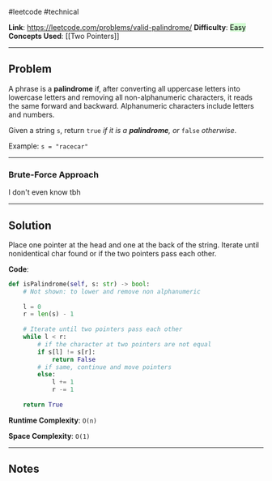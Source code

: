 #leetcode #technical

**Link**: https://leetcode.com/problems/valid-palindrome/
**Difficulty**: <mark style="background: #BBFABBA6;">Easy</mark>
**Concepts Used**: [[Two Pointers]]

---
## Problem
A phrase is a **palindrome** if, after converting all uppercase letters into lowercase letters and removing all non-alphanumeric characters, it reads the same forward and backward. Alphanumeric characters include letters and numbers.

Given a string `s`, return `true` _if it is a **palindrome**, or_ `false` _otherwise_.

Example: `s = "racecar"`

---
### Brute-Force Approach

I don't even know tbh

---
## Solution

Place one pointer at the head and one at the back of the string.
Iterate until nonidentical char found or if the two pointers pass each other.

**Code**:
```python
def isPalindrome(self, s: str) -> bool:
	# Not shown: to lower and remove non alphanumeric
	
	l = 0
	r = len(s) - 1
	
	# Iterate until two pointers pass each other
	while l < r:
		# if the character at two pointers are not equal
		if s[l] != s[r]:
			return False
		# if same, continue and move pointers
		else:
			l += 1
			r -= 1
	
	return True
```

**Runtime Complexity**: `O(n)`

**Space Complexity**: `O(1)`

---
## Notes
